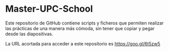 # Master-UPC-School

Este repositorio de GitHub contiene scripts y ficheros que permiten realizar las prácticas de una manera más cómoda, sin tener que copiar y pegar desde las diapositivas.

La URL acortada para acceder a este repositorio es https://goo.gl/6t5zw5
